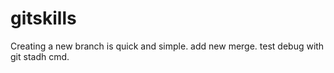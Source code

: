 # gitskills
Creating a new branch is quick and simple.
add new merge.
test debug with git stadh cmd.
